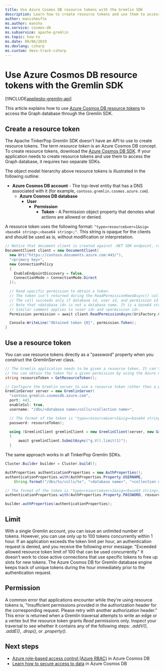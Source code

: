 ```yaml
---
title: Use Azure Cosmos DB resource tokens with the Gremlin SDK
description: Learn how to create resource tokens and use them to access the Graph database. 
author: manishmsfte
ms.author: mansha
ms.service: cosmos-db
ms.subservice: apache-gremlin
ms.topic: how-to
ms.date: 09/06/2019
ms.devlang: csharp
ms.custom: devx-track-csharp
---
```


# Use Azure Cosmos DB resource tokens with the Gremlin SDK
[!INCLUDE[appliesto-gremlin-api](../includes/appliesto-gremlin-api.md)]

This article explains how to use [Azure Cosmos DB resource tokens](../secure-access-to-data.md) to access the Graph database through the Gremlin SDK.

## Create a resource token

The Apache TinkerPop Gremlin SDK doesn't have an API to use to create resource tokens. The term *resource token* is an Azure Cosmos DB concept. To create resource tokens, download the [Azure Cosmos DB SDK](../sql-api-sdk-dotnet.md). If your application needs to create resource tokens and use them to access the Graph database, it requires two separate SDKs.

The object model hierarchy above resource tokens is illustrated in the following outline:

- **Azure Cosmos DB account** - The top-level entity that has a DNS associated with it (for example, `contoso.gremlin.cosmos.azure.com`).
  - **Azure Cosmos DB database**
    - **User**
      - **Permission**
        - **Token** - A Permission object property that denotes what actions are allowed or denied.

A resource token uses the following format: `"type=resource&ver=1&sig=<base64 string>;<base64 string>;"`. This string is opaque for the clients and should be used as is, without modification or interpretation.

```csharp
// Notice that document client is created against .NET SDK endpoint, rather than Gremlin.
DocumentClient client = new DocumentClient(
  new Uri("https://contoso.documents.azure.com:443/"), 
  "<primary key>", 
  new ConnectionPolicy 
  {
    EnableEndpointDiscovery = false, 
    ConnectionMode = ConnectionMode.Direct 
  });

  // Read specific permission to obtain a token.
  // The token isn't returned during the ReadPermissionReedAsync() call.
  // The call succeeds only if database id, user id, and permission id already exist. 
  // Note that <database id> is not a database name. It is a base64 string that represents the database identifier, for example "KalVAA==".
  // Similar comment applies to <user id> and <permission id>.
  Permission permission = await client.ReadPermissionAsync(UriFactory.CreatePermissionUri("<database id>", "<user id>", "<permission id>"));

  Console.WriteLine("Obtained token {0}", permission.Token);
}
```

## Use a resource token
You can use resource tokens directly as a "password" property when you construct the GremlinServer class.

```csharp
// The Gremlin application needs to be given a resource token. It can't discover the token on its own.
// You can obtain the token for a given permission by using the Azure Cosmos DB SDK, or you can pass it into the application as a command line argument or configuration value.
string resourceToken = GetResourceToken();

// Configure the Gremlin server to use a resource token rather than a primary key.
GremlinServer server = new GremlinServer(
  "contoso.gremlin.cosmosdb.azure.com",
  port: 443,
  enableSsl: true,
  username: "/dbs/<database name>/colls/<collection name>",

  // The format of the token is "type=resource&ver=1&sig=<base64 string>;<base64 string>;".
  password: resourceToken);

  using (GremlinClient gremlinClient = new GremlinClient(server, new GraphSON2Reader(), new GraphSON2Writer(), GremlinClient.GraphSON2MimeType))
  {
      await gremlinClient.SubmitAsync("g.V().limit(1)");
  }
```

The same approach works in all TinkerPop Gremlin SDKs.

```java
Cluster.Builder builder = Cluster.build();

AuthProperties authenticationProperties = new AuthProperties();
authenticationProperties.with(AuthProperties.Property.USERNAME,
    String.format("/dbs/%s/colls/%s", "<database name>", "<collection name>"));

// The format of the token is "type=resource&ver=1&sig=<base64 string>;<base64 string>;".
authenticationProperties.with(AuthProperties.Property.PASSWORD, resourceToken);

builder.authProperties(authenticationProperties);
```

## Limit

With a single Gremlin account, you can issue an unlimited number of tokens. However, you can use only up to 100 tokens concurrently within 1 hour. If an application exceeds the token limit per hour, an authentication request is denied, and you receive the following error message: "Exceeded allowed resource token limit of 100 that can be used concurrently." It doesn't work to close active connections that use specific tokens to free up slots for new tokens. The Azure Cosmos DB for Gremlin database engine keeps track of unique tokens during the hour immediately prior to the authentication request.

## Permission

A common error that applications encounter while they're using resource tokens is, "Insufficient permissions provided in the authorization header for the corresponding request. Please retry with another authorization header." This error is returned when a Gremlin traversal attempts to write an edge or a vertex but the resource token grants *Read* permissions only. Inspect your traversal to see whether it contains any of the following steps: *.addV()*, *.addE()*, *.drop()*, or *.property()*.

## Next steps
* [Azure role-based access control (Azure RBAC)](../role-based-access-control.md) in Azure Cosmos DB
* [Learn how to secure access to data](../secure-access-to-data.md) in Azure Cosmos DB
